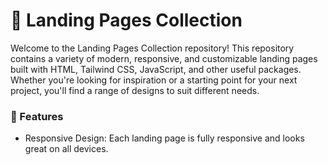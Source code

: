 # 🚀 Landing Pages Collection

<p>Welcome to the Landing Pages Collection repository! This repository contains a variety of modern, responsive, and customizable landing pages built with HTML, Tailwind CSS, JavaScript, and other useful packages. Whether you're looking for inspiration or a starting point for your next project, you'll find a range of designs to suit different needs.</p>

<h3>🌟 Features</h3>

<ul>
  <li><bold>Responsive Design:</bold> Each landing page is fully responsive and looks great on all devices.</li>
</ul>
